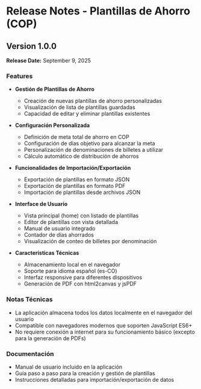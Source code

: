 # Release Notes - Plantillas de Ahorro (COP)

## Version 1.0.0

**Release Date:** September 9, 2025

### Features

- **Gestión de Plantillas de Ahorro**
  - Creación de nuevas plantillas de ahorro personalizadas
  - Visualización de lista de plantillas guardadas
  - Capacidad de editar y eliminar plantillas existentes

- **Configuración Personalizada**
  - Definición de meta total de ahorro en COP
  - Configuración de días objetivo para alcanzar la meta
  - Personalización de denominaciones de billetes a utilizar
  - Cálculo automático de distribución de ahorros

- **Funcionalidades de Importación/Exportación**
  - Exportación de plantillas en formato JSON
  - Exportación de plantillas en formato PDF
  - Importación de plantillas desde archivos JSON

- **Interface de Usuario**
  - Vista principal (home) con listado de plantillas
  - Editor de plantillas con vista detallada
  - Manual de usuario integrado
  - Contador de días ahorrados
  - Visualización de conteo de billetes por denominación

- **Características Técnicas**
  - Almacenamiento local en el navegador
  - Soporte para idioma español (es-CO)
  - Interfaz responsive para diferentes dispositivos
  - Generación de PDF con html2canvas y jsPDF

### Notas Técnicas
- La aplicación almacena todos los datos localmente en el navegador del usuario
- Compatible con navegadores modernos que soporten JavaScript ES6+
- No requiere conexión a internet para su funcionamiento básico (excepto para la generación de PDFs)

### Documentación
- Manual de usuario incluido en la aplicación
- Guía paso a paso para la creación y gestión de plantillas
- Instrucciones detalladas para importación/exportación de datos
